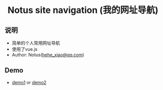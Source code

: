 <h1><p align="center"> Notus site navigation (我的网址导航)</p></h1>

## 说明
 - 简单的个人常用网址导航
 - 使用了vue.js
 - Author: Notus(hehe_xiao@qq.com)
 
 ## Demo
 - [demo1](https://notus629.github.io/webnavi/) or [demo2](http://xm.bugber.com/public/demo/webnavi/)
